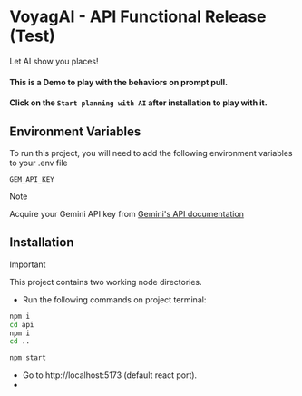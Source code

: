 # VoyagAI - API Functional Release (Test)
Let AI show you places!

#### This is a Demo to play with the behaviors on prompt pull.
#### Click on the `Start planning with AI` after installation to play with it.


## Environment Variables

To run this project, you will need to add the following environment variables to your .env file

`GEM_API_KEY`

> [!NOTE]
> Acquire your Gemini API key from [Gemini's API documentation](https://ai.google.dev/gemini-api/docs/api-key)
## Installation

> [!IMPORTANT]
> This project contains two working node directories.

- Run the following commands on project terminal:
```bash
npm i
cd api
npm i
cd ..

npm start

```
- Go to http://localhost:5173 (default react port).
- 

